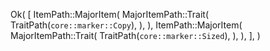 Ok(
    [
        ItemPath::MajorItem(
            MajorItemPath::Trait(
                TraitPath(`core::marker::Copy`),
            ),
        ),
        ItemPath::MajorItem(
            MajorItemPath::Trait(
                TraitPath(`core::marker::Sized`),
            ),
        ),
    ],
)